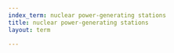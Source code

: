 ```yaml
---
index_term: nuclear power-generating stations
title: nuclear power-generating stations
layout: term

---
```

